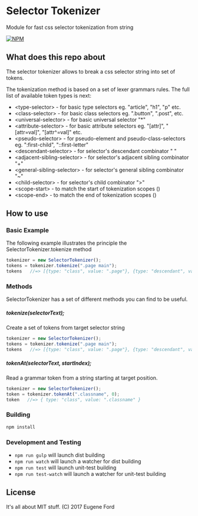 # Selector Tokenizer
Module for fast css selector tokenization from string

[![NPM](https://nodei.co/npm/selector-tokenizer.png?downloads=true)](https://nodei.co/npm/selector-tokenizer/)

## What does this repo about

The selector tokenizer allows to break a css selector string into set of tokens. 

The tokenization method is based on a set of lexer grammars rules. The full list of available token types is next:

 * \<type-selector> - for basic type selectors eg. "article", "h1", "p" etc.
 * \<class-selector> - for basic class selectors eg. ".button", ".post", etc.
 * \<universal-selector> - for basic universal selector "*"
 * \<attribute-selector> - for basic attribute selectors eg. "[attr]", "[attr=val]", "[attr^=val]" etc.
 * \<pseudo-selector> - for pseudo-element and pseudo-class-selectors eg. ":first-child", "::first-letter"
 * \<descendant-selector> - for selector's descendant combinator " "
 * \<adjacent-sibling-selector> - for selector's adjacent sibling combinator "+"
 * \<general-sibling-selector> - for selector's general sibling combinator "~"
 * \<child-selector> - for selector's child combinator ">"
 * \<scope-start> - to match the start of tokenization scopes ()
 * \<scope-end> - to match the end of tokenization scopes ()

## How to use

### Basic Example
The following example illustrates the principle the SelectorTokenizer.tokenize method
```javascript
tokenizer = new SelectorTokenizer();
tokens = tokenizer.tokenize(".page main");
tokens   //=> [{type: "class", value: ".page"}, {type: "descendant", value: " "}, {type: "type", value: "main"}]
```

### Methods
SelectorTokenizer has a set of different methods you can find to be useful.

##### tokenize(selectorText);
Create a set of tokens from target selector string
```javascript
tokenizer = new SelectorTokenizer();
tokens = tokenizer.tokenize(".page main");
tokens   //=> [{type: "class", value: ".page"}, {type: "descendant", value: " "}, {type: "type", value: "main"}]
```

##### tokenAt(selectorText, startIndex);
Read a grammar token from a string starting at target position. 

```javascript
tokenizer = new SelectorTokenizer();
token = tokenizer.tokenAt(".classname", 0);
token   //=> { type: "class", value: ".classname" }
```

### Building
```javascript
npm install
```

### Development and Testing
* `npm run gulp` will launch dist building 
* `npm run watch` will launch a watcher for dist building 
* `npm run test` will launch unit-test building 
* `npm run test-watch` will launch a watcher for unit-test building 

## License

It's all about MIT stuff. (C) 2017 Eugene Ford 
